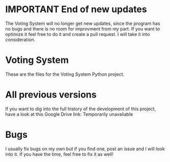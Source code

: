 # IMPORTANT End of new updates
The Voting System will no longer get new updates, since the program has no bugs and there is no room for improvment from my part. If you want to optimize it feel free to do it and create a pull request. I will take it into consideration.

# Voting System
These are the files for the Voting System Python project.

# All previous versions
If you want to dig into the full history of the development of this project, have a look at this Google Drive link: Temporarily unavaliable

# Bugs
I usually fix bugs on my own but if you find one, post an issue and I will look into it. If you have the time, feel free to fix it as well!
